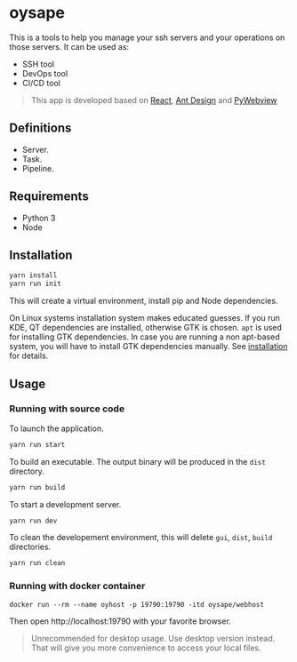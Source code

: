 # oysape

This is a tools to help you manage your ssh servers and your operations on those servers. It can be used as:

- SSH tool
- DevOps tool
- CI/CD tool

> This app is developed based on [React](https://reactjs.org/), [Ant Design](https://ant.design/) and [PyWebview](https://pywebview.flowrl.com/)

## Definitions

- Server.
- Task.
- Pipeline.


## Requirements

- Python 3
- Node


## Installation

``` bash
yarn install
yarn run init
```

This will create a virtual environment, install pip and Node dependencies.

On Linux systems installation system makes educated guesses. If you run KDE, QT dependencies are installed, otherwise GTK is chosen. `apt` is used for installing GTK dependencies. In case you are running a non apt-based system, you will have to install GTK dependencies manually. See [installation](https://pywebview.flowrl.com/guide/installation.html) for details.


## Usage

### Running with source code

To launch the application.

``` bash
yarn run start
```

To build an executable. The output binary will be produced in the `dist` directory.

``` bash
yarn run build
```

To start a development server.

``` bash
yarn run dev
```

To clean the developement environment, this will delete `gui`, `dist`, `build` directories.

``` bash
yarn run clean
```

### Running with docker container

```
docker run --rm --name oyhost -p 19790:19790 -itd oysape/webhost
```

Then open http://localhost:19790 with your favorite browser.

> Unrecommended for desktop usage. Use desktop version instead. That will give you more convenience to access your local files.

